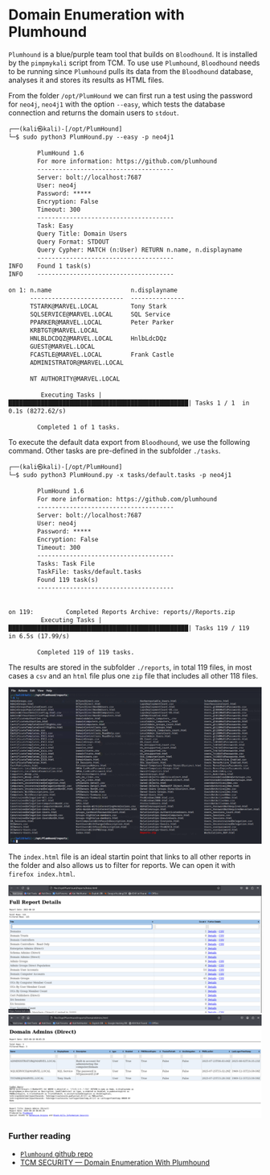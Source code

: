 # Domain Enumeration with Plumhound

`Plumhound` is a blue/purple team tool that builds on `Bloodhound`. It is
installed by the `pimpmykali` script from TCM. To use use `Plumhound`,
`Bloodhound` needs to be running since `Plumhound` pulls its data from the
`Bloodhound` database, analyses it and stores its results as HTML files.

From the folder `/opt/PlumHound` we can first run a test using the password for
`neo4j`, `neo4j1` with the option `--easy`, which tests the database connection
and returns the domain users to `stdout`.

```
┌──(kali㉿kali)-[/opt/PlumHound]
└─$ sudo python3 PlumHound.py --easy -p neo4j1

        PlumHound 1.6
        For more information: https://github.com/plumhound
        --------------------------------------
        Server: bolt://localhost:7687
        User: neo4j
        Password: *****
        Encryption: False
        Timeout: 300
        --------------------------------------
        Task: Easy
        Query Title: Domain Users
        Query Format: STDOUT
        Query Cypher: MATCH (n:User) RETURN n.name, n.displayname
        --------------------------------------
INFO    Found 1 task(s)
INFO    --------------------------------------

on 1: n.name                      n.displayname
      --------------------------  ---------------
      TSTARK@MARVEL.LOCAL         Tony Stark
      SQLSERVICE@MARVEL.LOCAL     SQL Service
      PPARKER@MARVEL.LOCAL        Peter Parker
      KRBTGT@MARVEL.LOCAL
      HNLBLDCDQZ@MARVEL.LOCAL     HnlbLdcDQz
      GUEST@MARVEL.LOCAL
      FCASTLE@MARVEL.LOCAL        Frank Castle
      ADMINISTRATOR@MARVEL.LOCAL

      NT AUTHORITY@MARVEL.LOCAL

         Executing Tasks |██████████████████████████████████████████████████| Tasks 1 / 1  in 0.1s (8272.62/s)

        Completed 1 of 1 tasks.
```

To execute the default data export from `Bloodhound`, we use the following
command. Other tasks are pre-defined in the subfolder `./tasks`.

```
┌──(kali㉿kali)-[/opt/PlumHound]
└─$ sudo python3 PlumHound.py -x tasks/default.tasks -p neo4j1

        PlumHound 1.6
        For more information: https://github.com/plumhound
        --------------------------------------
        Server: bolt://localhost:7687
        User: neo4j
        Password: *****
        Encryption: False
        Timeout: 300
        --------------------------------------
        Tasks: Task File
        TaskFile: tasks/default.tasks
        Found 119 task(s)
        --------------------------------------


on 119:         Completed Reports Archive: reports//Reports.zip
         Executing Tasks |██████████████████████████████████████████████████| Tasks 119 / 119  in 6.5s (17.99/s) 

        Completed 119 of 119 tasks.
```

The results are stored in the subfolder `./reports`, in total 119 files, in
most cases a `csv` and an `html` file plus one `zip` file that includes all
other 118 files.

<img src="./images/4_Domain_Enumeration_with_Plumhound_1.png" alt="Plumhound default report" width="800"/>



The `index.html` file is an ideal startin point that links to all other reports
in the folder and also allows us to filter for reports. We can open it with
`firefox index.html`.

<img src="./images/4_Domain_Enumeration_with_Plumhound_2.png" alt="Plumhounds index.html file" width="800"/>

<img src="./images/4_Domain_Enumeration_with_Plumhound_3.png" alt="Example report" width="800"/>



### Further reading

* [`Plumhound` github repo](https://github.com/PlumHound/PlumHound)
* [TCM SECURITY — Domain Enumeration With Plumhound](https://medium.com/@tayyabanoor1201/tcm-security-domain-enumeration-with-plumhound-2e7ff0dd5e1f)



<!--
span style="color:green;font-weight:700;font-size:20px">
markdown color font styles
</span
-->
